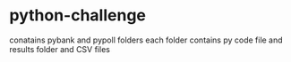 # python-challenge
conatains pybank and pypoll folders
each folder contains py code file and results folder and CSV files
